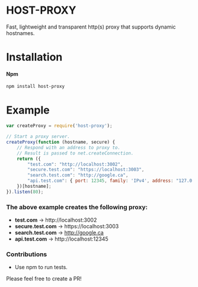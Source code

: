 # HOST-PROXY
Fast, lightweight and transparent http(s) proxy that supports dynamic hostnames.

# Installation

#### Npm
```console
npm install host-proxy
```

# Example

```javascript
var createProxy = require('host-proxy');

// Start a proxy server.
createProxy(function (hostname, secure) {
	// Respond with an address to proxy to.
	// Result is passed to net.createConnection.
	return ({
		"test.com": "http://localhost:3002",
		"secure.test.com": "https://localhost:3003",
		"search.test.com": "http://google.ca",
		"api.test.com": { port: 12345, family: 'IPv4', address: "127.0.0.1" }
	})[hostname];
}).listen(80);
```

### The above example creates the following proxy:

* **test.com** -> http://localhost:3002
* **secure.test.com** -> https://localhost:3003
* **search.test.com** -> http://google.ca
* **api.test.com** -> http://localhost:12345

### Contributions

* Use npm to run tests.

Please feel free to create a PR!
